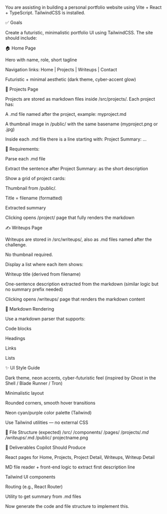 You are assisting in building a personal portfolio website using Vite + React + TypeScript. TailwindCSS is installed.

✅ Goals

Create a futuristic, minimalistic portfolio UI using TailwindCSS.
The site should include:

🏠 Home Page

Hero with name, role, short tagline

Navigation links: Home | Projects | Writeups | Contact

Futuristic + minimal aesthetic (dark theme, cyber-accent glow)

📁 Projects Page

Projects are stored as markdown files inside /src/projects/.
Each project has:

A .md file named after the project, example: myproject.md

A thumbnail image in /public/ with the same basename (myproject.png or .jpg)

Inside each .md file there is a line starting with:
Project Summary: ...

🔧 Requirements:

Parse each .md file

Extract the sentence after Project Summary: as the short description

Show a grid of project cards:

Thumbnail from /public/<name>.<ext>

Title = filename (formatted)

Extracted summary

Clicking opens /project/<slug> page that fully renders the markdown

✍️ Writeups Page

Writeups are stored in /src/writeups/, also as .md files named after the challenge.

No thumbnail required.

Display a list where each item shows:

Writeup title (derived from filename)

One-sentence description extracted from the markdown (similar logic but no summary prefix needed)

Clicking opens /writeups/<slug> page that renders the markdown content

📄 Markdown Rendering

Use a markdown parser that supports:

Code blocks

Headings

Links

Lists

✨ UI Style Guide

Dark theme, neon accents, cyber-futuristic feel (inspired by Ghost in the Shell / Blade Runner / Tron)

Minimalistic layout

Rounded corners, smooth hover transitions

Neon cyan/purple color palette (Tailwind)

Use Tailwind utilities — no external CSS

📂 File Structure (expected)
/src/
  /components/
  /pages/
  /projects/*.md
  /writeups/*.md
/public/
  projectname.png

🎯 Deliverables Copilot Should Produce

React pages for Home, Projects, Project Detail, Writeups, Writeup Detail

MD file reader + front-end logic to extract first description line

Tailwind UI components

Routing (e.g., React Router)

Utility to get summary from .md files

Now generate the code and file structure to implement this.